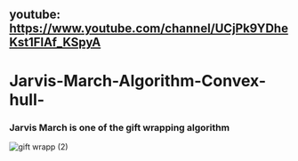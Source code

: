 ## youtube: https://www.youtube.com/channel/UCjPk9YDheKst1FlAf_KSpyA
# Jarvis-March-Algorithm-Convex-hull-
### Jarvis March is one of the gift wrapping algorithm 

![gift wrapp (2)](https://user-images.githubusercontent.com/48150537/75245064-fe65ad80-57f2-11ea-8815-5aa91c9930bc.png)
